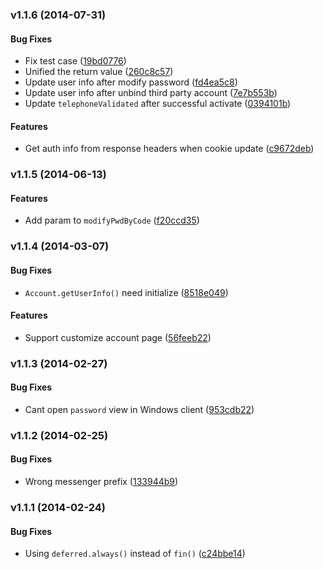 <a name="v1.1.6"></a>
### v1.1.6 (2014-07-31)


#### Bug Fixes

* Fix test case ([19bd0776](https://github.com/wandoulabs/Account-JavaScriptSDK/commit/19bd077648075aa432000749da8430e6e9cb30bd))
* Unified the return value ([260c8c57](https://github.com/wandoulabs/Account-JavaScriptSDK/commit/260c8c57f03e65cdbc26e410b5325146f244b5c6))
* Update user info after modify password ([fd4ea5c8](https://github.com/wandoulabs/Account-JavaScriptSDK/commit/fd4ea5c8e6f9fd8e6b83daef1683975ecb8415e1))
* Update user info after unbind third party account ([7e7b553b](https://github.com/wandoulabs/Account-JavaScriptSDK/commit/7e7b553b11c6f5f2c13b6c31f0bbcbc41924d3d8))
* Update `telephoneValidated` after successful activate ([0394101b](https://github.com/wandoulabs/Account-JavaScriptSDK/commit/0394101b34fbf8de76147cdf711862691de0de7e))


#### Features

* Get auth info from response headers when cookie update ([c9672deb](https://github.com/wandoulabs/Account-JavaScriptSDK/commit/c9672deb14995827db69b0a300d18fde63cbceb1))

<a name="v1.1.5"></a>
### v1.1.5 (2014-06-13)


#### Features

* Add param to `modifyPwdByCode` ([f20ccd35](https://github.com/wandoulabs/Account-JavaScriptSDK/commit/f20ccd356bf59cfa52ff1ee0293f8eac06ae661f))

<a name="v1.1.4"></a>
### v1.1.4 (2014-03-07)


#### Bug Fixes

* `Account.getUserInfo()` need initialize ([8518e049](https://github.com/wandoulabs/Account-JavaScriptSDK/commit/8518e049158b938bcaa3e33bc2e016673c53c03b))


#### Features

* Support customize account page ([56feeb22](https://github.com/wandoulabs/Account-JavaScriptSDK/commit/56feeb22f9f4599130925839f6843ade454ff4e1))

<a name="v1.1.3"></a>
### v1.1.3 (2014-02-27)


#### Bug Fixes

* Cant open `password` view in Windows client ([953cdb22](https://github.com/wandoulabs/Account-JavaScriptSDK/commit/953cdb22721e912fa7b5f2c34531ab5aee0977db))

<a name="v1.1.2"></a>
### v1.1.2 (2014-02-25)


#### Bug Fixes

* Wrong messenger prefix ([133944b9](https://github.com/wandoulabs/Account-JavaScriptSDK/commit/133944b9cde034817465e0f9f0a1462a1dc5b7fd))

<a name="v1.1.1"></a>
### v1.1.1 (2014-02-24)


#### Bug Fixes

* Using `deferred.always()` instead of `fin()` ([c24bbe14](https://github.com/wandoulabs/Account-JavaScriptSDK/commit/c24bbe145980b28cdca9e359c2e4ae73e9c47358))

